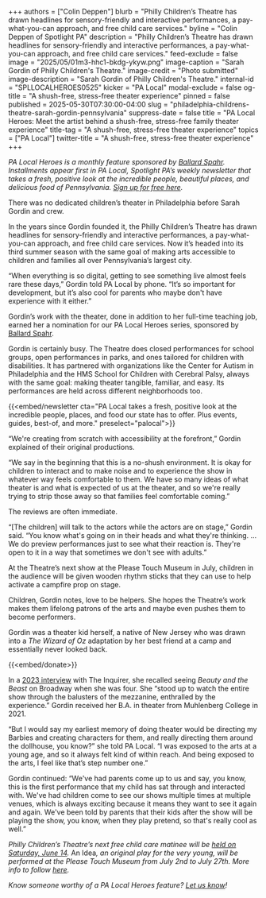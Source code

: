 +++
authors = ["Colin Deppen"]
blurb = "Philly Children’s Theatre has drawn headlines for sensory-friendly and interactive performances, a pay-what-you-can approach, and free child care services."
byline = "Colin Deppen of Spotlight PA"
description = "Philly Children’s Theatre has drawn headlines for sensory-friendly and interactive performances, a pay-what-you-can approach, and free child care services."
feed-exclude = false
image = "2025/05/01m3-hhc1-bkdg-ykyw.png"
image-caption = "Sarah Gordin of Philly Children's Theatre."
image-credit = "Photo submitted"
image-description = "Sarah Gordin of Philly Children's Theatre."
internal-id = "SPLLOCALHEROES0525"
kicker = "PA Local"
modal-exclude = false
og-title = "A shush-free, stress-free theater experience"
pinned = false
published = 2025-05-30T07:30:00-04:00
slug = "philadelphia-childrens-theatre-sarah-gordin-pennsylvania"
suppress-date = false
title = "PA Local Heroes: Meet the artist behind a shush-free, stress-free family theater experience"
title-tag = "A shush-free, stress-free theater experience"
topics = ["PA Local"]
twitter-title = "A shush-free, stress-free theater experience"
+++

<em>PA Local Heroes is a monthly feature sponsored by </em><a href="https://www.ballardspahr.com/?utm_source=ActiveCampaign&amp;utm_medium=email&amp;utm_content=Farm%20animals%20%20second-chance%20sanctuary&amp;utm_campaign=PA%20Local%2011%2008%2024"><em>Ballard Spahr</em></a><em>. Installments appear first in PA Local, Spotlight PA’s weekly newsletter that takes a fresh, positive look at the incredible people, beautiful places, and delicious food of Pennsylvania. </em><a href="https://www.spotlightpa.org/newsletters/"><em>Sign up for free here</em></a><em>.</em><strong></strong>

There was no dedicated children’s theater in Philadelphia before Sarah Gordin and crew.

In the years since Gordin founded it, the Philly Children’s Theatre has drawn headlines for sensory-friendly and interactive performances, a pay-what-you-can approach, and free child care services. Now it’s headed into its third summer season with the same goal of making arts accessible to children and families all over Pennsylvania’s largest city.

“When everything is so digital, getting to see something live almost feels rare these days,” Gordin told PA Local by phone. “It’s so important for development, but it’s also cool for parents who maybe don&#39;t have experience with it either.”

Gordin’s work with the theater, done in addition to her full-time teaching job, earned her a nomination for our PA Local Heroes series, sponsored by <a href="https://spotlightpa.bluelena.io/lt.php?x=3DZy~GE6InKcEpR7zN26hRKgAXMgut9wjug0YnnGJnSb65V--Uy.zeJy242ijdI~jNY4XXHI">Ballard Spahr</a>.

Gordin is certainly busy. The Theatre does closed performances for school groups, open performances in parks, and ones tailored for children with disabilities. It has partnered with organizations like the Center for Autism in Philadelphia and the HMS School for Children with Cerebral Palsy, always with the same goal: making theater tangible, familiar, and easy. Its performances are held across different neighborhoods too.

{{<embed/newsletter cta="PA Local takes a fresh, positive look at the incredible people, places, and food our state has to offer. Plus events, guides, best-of, and more." preselect="palocal">}}

“We&#39;re creating from scratch with accessibility at the forefront,” Gordin explained of their original productions.

“We say in the beginning that this is a no-shush environment. It is okay for children to interact and to make noise and to experience the show in whatever way feels comfortable to them. We have so many ideas of what theater is and what is expected of us at the theater, and so we&#39;re really trying to strip those away so that families feel comfortable coming.”

The reviews are often immediate.

“\[The children\] will talk to the actors while the actors are on stage,” Gordin said. “You know what&#39;s going on in their heads and what they&#39;re thinking. … We do preview performances just to see what their reaction is. They&#39;re open to it in a way that sometimes we don&#39;t see with adults.”

At the Theatre’s next show at the Please Touch Museum in July, children in the audience will be given wooden rhythm sticks that they can use to help activate a campfire prop on stage.

Children, Gordin notes, love to be helpers. She hopes the Theatre’s work makes them lifelong patrons of the arts and maybe even pushes them to become performers.

Gordin was a theater kid herself, a native of New Jersey who was drawn into a <em>The</em> <em>Wizard of Oz</em> adaptation by her best friend at a camp and essentially never looked back.

{{<embed/donate>}}

In a <a href="https://www.inquirer.com/arts/philly-theatre-childrens-theatre-arts-community-20230223.html">2023 interview</a> with The Inquirer, she recalled seeing <em>Beauty and the Beast</em> on Broadway when she was four. She “stood up to watch the entire show through the balusters of the mezzanine, enthralled by the experience.” Gordin received her B.A. in theater from Muhlenberg College in 2021.

“But I would say my earliest memory of doing theater would be directing my Barbies and creating characters for them, and really directing them around the dollhouse, you know?” she told PA Local. “I was exposed to the arts at a young age, and so it always felt kind of within reach. And being exposed to the arts, I feel like that’s step number one.”

Gordin continued: “We&#39;ve had parents come up to us and say, you know, this is the first performance that my child has sat through and interacted with. We&#39;ve had children come to see our shows multiple times at multiple venues, which is always exciting because it means they want to see it again and again. We&#39;ve been told by parents that their kids after the show will be playing the show, you know, when they play pretend, so that&#39;s really cool as well.”

<em>Philly Children’s Theatre’s next free child care matinee will be </em><a href="https://philadelphiatheatrecompany.org/carematinee/"><em>held on Saturday, June 14</em></a><em>. </em>An Idea<em>, an original play for the very young, will be performed at the Please Touch Museum from July 2nd to July 27th. More info to follow </em><a href="https://www.instagram.com/phillychildrenstheatre/"><em>here</em></a><em>.</em>

<em>Know someone worthy of a PA Local Heroes feature? </em><a href="mailto:newsletters@spotlightpa.org"><em>Let us know</em></a><em>!</em>

